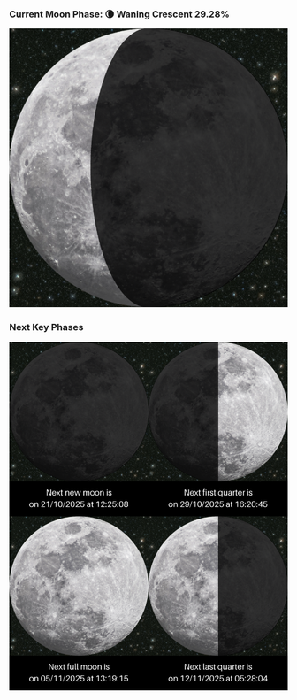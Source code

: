### Current Moon Phase: 🌘 Waning Crescent 29.28%
![Moon Phase](moonphase.png)
### Next Key Phases
![Gallery](gallery.png)